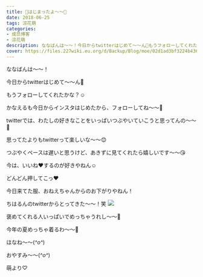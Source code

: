 ```yaml
---
title: 🌷はじまったよ〜〜🐥
date: 2018-06-25
tags: 涼花萌
categories: 
- 成员博客
- 涼花萌
description: ななばんは〜〜！今日からtwitterはじめて〜〜ん🤗もうフォローしてくれたかな？☺️かなえるも今日からインスタはじめたから、フォローしてね〜〜🌷...
cover: https://files.227wiki.eu.org/d/Backup/Blog/moe/02d1ad3bf3224b436e6214bf7c9f1.jpg 
---
```







ななばんは〜〜！




今日からtwitterはじめて〜〜ん🤗




もうフォローしてくれたかな？☺️






かなえるも今日からインスタはじめたから、フォローしてね〜〜🌷








twitterでは、わたしの好きなことをいっぱいつぶやいていこうと思ってんの〜〜💓





思ってたよりもtwitterって楽しいな〜〜😊





つぶやくペースは遅いと思うけど、あきずに見てくれたら嬉しいです〜〜😘





今は、いいね❤️するのが好きやねん☺️



どんどん押してこっ❤️












今日来てた服、おねえちゃんからのお下がりやねん！




ちはるんのtwitterからとってきた〜〜！笑
![](https://files.227wiki.eu.org/d/Backup/Blog/moe/02d1ad3bf3224b436e6214bf7c9f1.jpg)





褒めてくれる人いっぱいでめっちゃうれし〜〜💓



今年の夏めっちゃ着るわ〜〜🤗









ほなね〜〜(*^o^*)

おやすみ〜〜(*^o^*)





萌より♡


